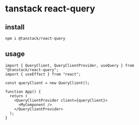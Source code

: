# tanstack react-query

## install

```sh
npm i @tanstack/react-query
```

## usage

```tsx
import { QueryClient, QueryClientProvider, useQuery } from "@tanstack/react-query";
import { useEffect } from "react";

const queryClient = new QueryClient();

function App() {
  return (
    <QueryClientProvider client={queryClient}>
      <MyComponent />
    </QueryClientProvider>
  );
}
```
